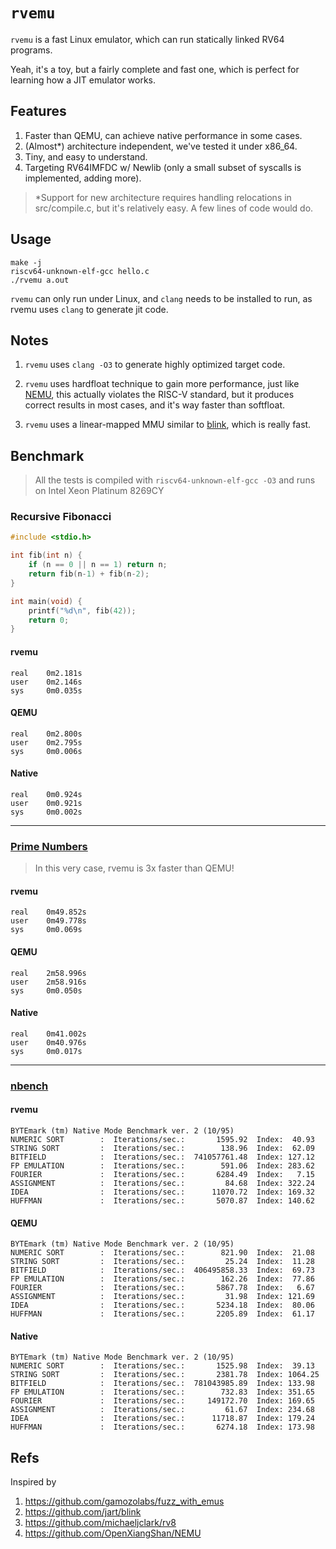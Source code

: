 # `rvemu`

`rvemu` is a fast Linux emulator, which can run statically linked RV64 programs.

Yeah, it's a toy, but a fairly complete and fast one, which is perfect for learning how a JIT emulator works.

## Features

1. Faster than QEMU, can achieve native performance in some cases.
2. (Almost*) architecture independent, we've tested it under x86_64.
3. Tiny, and easy to understand.
4. Targeting RV64IMFDC w/ Newlib (only a small subset of syscalls is implemented, adding more).

> *Support for new architecture requires handling relocations in src/compile.c, but it's relatively easy. A few lines of code would do.

## Usage

```
make -j
riscv64-unknown-elf-gcc hello.c
./rvemu a.out
```

`rvemu` can only run under Linux, and `clang` needs to be installed to run, as rvemu uses `clang` to generate jit code.

## Notes

1. `rvemu` uses `clang -O3` to generate highly optimized target code.

2. `rvemu` uses hardfloat technique to gain more performance, just like [NEMU](https://github.com/OpenXiangShan/NEMU), this actually violates the RISC-V standard, but it produces correct results in most cases, and it's way faster than softfloat.

3. `rvemu` uses a linear-mapped MMU similar to [blink](https://github.com/jart/blink), which is really fast.


## Benchmark

> All the tests is compiled with `riscv64-unknown-elf-gcc -O3` and runs on Intel Xeon Platinum 8269CY

### Recursive Fibonacci

```c
#include <stdio.h>

int fib(int n) {
    if (n == 0 || n == 1) return n;
    return fib(n-1) + fib(n-2);
}

int main(void) {
    printf("%d\n", fib(42));
    return 0;
}
```

#### rvemu

```
real    0m2.181s
user    0m2.146s
sys     0m0.035s
```

#### QEMU

```
real    0m2.800s
user    0m2.795s
sys     0m0.006s
```

#### Native

```
real    0m0.924s
user    0m0.921s
sys     0m0.002s
```

---

### [Prime Numbers](https://github.com/tsoding/prime-benchmark/blob/master/prime.c)

> In this very case, rvemu is 3x faster than QEMU!

#### rvemu

```
real    0m49.852s
user    0m49.778s
sys     0m0.069s
```

#### QEMU

```
real    2m58.996s
user    2m58.916s
sys     0m0.050s
```

#### Native

```
real    0m41.002s
user    0m40.976s
sys     0m0.017s
```

---

### [nbench](https://github.com/nfinit/ansibench/tree/master/nbench)

#### rvemu

```
BYTEmark (tm) Native Mode Benchmark ver. 2 (10/95)
NUMERIC SORT        :  Iterations/sec.:       1595.92  Index:  40.93
STRING SORT         :  Iterations/sec.:        138.96  Index:  62.09
BITFIELD            :  Iterations/sec.:  741057761.48  Index: 127.12
FP EMULATION        :  Iterations/sec.:        591.06  Index: 283.62
FOURIER             :  Iterations/sec.:       6284.49  Index:   7.15
ASSIGNMENT          :  Iterations/sec.:         84.68  Index: 322.24
IDEA                :  Iterations/sec.:      11070.72  Index: 169.32
HUFFMAN             :  Iterations/sec.:       5070.87  Index: 140.62
```

#### QEMU

```
BYTEmark (tm) Native Mode Benchmark ver. 2 (10/95)
NUMERIC SORT        :  Iterations/sec.:        821.90  Index:  21.08
STRING SORT         :  Iterations/sec.:         25.24  Index:  11.28
BITFIELD            :  Iterations/sec.:  406495858.33  Index:  69.73
FP EMULATION        :  Iterations/sec.:        162.26  Index:  77.86
FOURIER             :  Iterations/sec.:       5867.78  Index:   6.67
ASSIGNMENT          :  Iterations/sec.:         31.98  Index: 121.69
IDEA                :  Iterations/sec.:       5234.18  Index:  80.06
HUFFMAN             :  Iterations/sec.:       2205.89  Index:  61.17
```

#### Native

```
BYTEmark (tm) Native Mode Benchmark ver. 2 (10/95)
NUMERIC SORT        :  Iterations/sec.:       1525.98  Index:  39.13
STRING SORT         :  Iterations/sec.:       2381.78  Index: 1064.25
BITFIELD            :  Iterations/sec.:  781043985.89  Index: 133.98
FP EMULATION        :  Iterations/sec.:        732.83  Index: 351.65
FOURIER             :  Iterations/sec.:     149172.70  Index: 169.65
ASSIGNMENT          :  Iterations/sec.:         61.67  Index: 234.68
IDEA                :  Iterations/sec.:      11718.87  Index: 179.24
HUFFMAN             :  Iterations/sec.:       6274.18  Index: 173.98
```

## Refs

Inspired by

1. https://github.com/gamozolabs/fuzz_with_emus
2. https://github.com/jart/blink
3. https://github.com/michaeljclark/rv8
4. https://github.com/OpenXiangShan/NEMU
